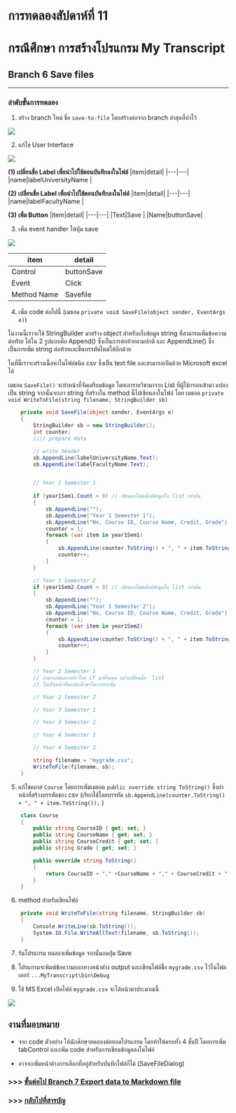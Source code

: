 # การทดลองสัปดาห์ที่ 11 #

# กรณึศึกษา การสร้างโปรแกรม My Transcript #

## Branch 6 Save files ##

---
### ลำดับขั้นการทดลอง ###
1. สร้าง branch ใหม่ ชื่อ ```save-to-file``` โดยสร้างต่อจาก branch ล่าสุดที่ทำไว้

 <p> <img src = "./images/Fig_CaseStudy_44.png">


2. แก้ไข User Interface
 <p> <img src = "./images/Fig_CaseStudy_45.png">

__(1) เปลี่ยนชื่อ Label เพื่อนำไปใช้ตอนบันทึกลงในไฟล์__
|item|detail|
|---|---|
|name|labelUniversityName |

__(2) เปลี่ยนชื่อ Label เพื่อนำไปใช้ตอนบันทึกลงในไฟล์__
|item|detail|
|---|---|
|name|labelFacultyName |

__(3) เพิ่ม Button__
|item|detail|
|---|---|
|Text|Save |
|Name|buttonSave|

3. เพิ่ม event handler ให้ปุ่ม save

 <p> <img src = "./images/Fig_CaseStudy_46.png">

|item|detail|
|---|---|
|Control|buttonSave |
|Event|Click |
|Method Name|Savefile|

4. เพิ่ม code ต่อไปนี้ (เมธอด ```private void SaveFile(object sender, EventArgs e)```)

ในงานนี้เราจะใช้ StringBuilder มาสร้าง object สำหรับเก็บข้อมูล string ที่สามารถเพิ่มข้อความต่อท่้าย ได้ใน 2 รูปแบบคือ  Append() ซึ่งเป็นการต่อท้ายตามปกติ และ AppendLine() ซึ่งเป็นการเพิ่ม string ต่อท้ายและขึ้นบรรทัดใหม่ให้อีกด้วย

ในที่นี้เราจะสร้างเนื้อหาในไฟล์ชนิด csv ซึ่งเป็น  text file และสามารถเปิดด้วย Microsoft excel ได้
  
เมธอด ```SaveFile()``` จะทำหน้าที่จัดเตรียมข้อมูล โดยเอารายวิชามาจาก List ที่ผู้ใช้กรอกเข้ามา แปลงเป็น string จากนั้นจะเอา string ที่สร้างใน method นี้ไปเขียนลงในไฟล์ โดย เมธอด ```private void WriteToFile(string filename, StringBuilder sb)```

```cs
    private void SaveFile(object sender, EventArgs e)
    {
        StringBuilder sb = new StringBuilder();
        int counter;
        //// prepare data

        // write header
        sb.AppendLine(labelUniversityName.Text);
        sb.AppendLine(labelFacultyName.Text);


        // Year 1 Semester 1
        
        if (year1Sem1.Count > 0) // เขียนลงไฟล์เมื่อมีข้อมูลใน list เท่านั้น
        {
            sb.AppendLine("");
            sb.AppendLine("Year 1 Semester 1");
            sb.AppendLine("No, Course ID, Course Name, Credit, Grade");
            counter = 1;
            foreach (var item in year1Sem1)
            {
                sb.AppendLine(counter.ToString() + ", " + item.ToString());
                counter++;
            }
        }

        // Year 1 Semester 2
        if (year1Sem2.Count > 0) // เขียนลงไฟล์เมื่อมีข้อมูลใน list เท่านั้น
        {
            sb.AppendLine("");
            sb.AppendLine("Year 1 Semester 2");
            sb.AppendLine("No, Course ID, Course Name, Credit, Grade");
            counter = 1;
            foreach (var item in year1Sem2)
            {
                sb.AppendLine(counter.ToString() + ", " + item.ToString());
                counter++;
            }
        }

        // Year 2 Semester 1
        // สามารถคัดลอกประโยค if มาทั้งหมด แล้วเปลี่ยนขื่อ  list 
        // ให้เป็นหน้าที่ของนักศึกษาในการทำเพิ่ม

        // Year 2 Semester 2

        // Year 3 Semester 1

        // Year 3 Semester 2

        // Year 4 Semester 1

        // Year 4 Semester 2

        string filename = "mygrade.csv";
        WriteToFile(filename, sb);
    }
```
5. แก้ไขคลาส ```Course```  โดยการเพิ่มเมธอด ```public override string ToString()``` ซึ่งทำหน้าที่สร้างบรรทัดของ csv (เรียกใช้โดยบรรทัด ```sb.AppendLine(counter.ToString() + ", " + item.ToString());``` )


```cs
    class Course
    {
        public string CourseID { get; set; }
        public string CourseName { get; set; }
        public string CourseCredit { get; set; }
        public string Grade { get; set; }

        public override string ToString()
        {
            return CourseID + "," +CourseName + "," + CourseCredit + "," + Grade;
        }
    }
```

6. method สำหรับเขียนไฟล์
```cs
    private void WriteToFile(string filename, StringBuilder sb)
    {
        Console.WriteLine(sb.ToString());
        System.IO.File.WriteAllText(filename, sb.ToString());
    }
```
7. รันโปรแกรม ทดลองเพิ่มข้อมูล จากนั้นกดปุ่ม Save
8. โปรแกรมจะพิมพ์ข้อความออกทางหน้าต่าง output และเขียนไฟล์ชื่อ ```mygrade.csv``` ไว้ในโฟลเตอร์ ```...MyTranscript\bin\Debug```
   
9. ใช้ MS Excel เปิดไฟล์ ```mygrade.csv``` จะได้หน้าตาประมาณนี้

 <p> <img src = "./images/Fig_CaseStudy_47.png">


## งานที่มอบหมาย ##
   * จาก code ตัวอย่าง ให้นักศึกษาทดลองต่อยอดโปรแกรม โดยทำให้ครบทั้ง 4 ชั้นปี โดยการเพิ่ม tabControl และเพิ่ม code สำหรับการเขียนข้อมูลลงในไฟล์

   * อาจจะเพิ่มหน้าต่างการเลือกที่อยู่สำหรับบันทึกไฟล์ก็ได้ (SaveFileDialog)



### >>> [ขั้นต่อไป Branch 7 Export data to Markdown file  ](./Week_11_CaseStudy_MyTranscript_Branch7.md) ###

### >>> [กลับไปที่สารบัญ](./Week_11_CaseStudy_MyTranscript_Inrto.md) ###





